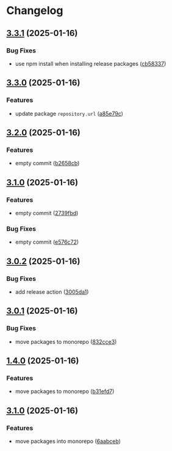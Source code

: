 # Changelog

## [3.3.1](https://github.com/emackie-eddaic/nestjs-services/compare/nestjs-cacheable-v3.3.0...nestjs-cacheable-v3.3.1) (2025-01-16)


### Bug Fixes

* use npm install when installing release packages ([cb58337](https://github.com/emackie-eddaic/nestjs-services/commit/cb583372da5e92753761244381ed8ccd0979c2ef))

## [3.3.0](https://github.com/emackie-eddaic/nestjs-services/compare/nestjs-cacheable-v3.2.0...nestjs-cacheable-v3.3.0) (2025-01-16)


### Features

* update package `repository.url` ([a85e79c](https://github.com/emackie-eddaic/nestjs-services/commit/a85e79c7148d34c05b3870baf2136f60fa55e6cc))

## [3.2.0](https://github.com/emackie-eddaic/nestjs-services/compare/nestjs-cacheable-v3.1.0...nestjs-cacheable-v3.2.0) (2025-01-16)


### Features

* empty commit ([b2658cb](https://github.com/emackie-eddaic/nestjs-services/commit/b2658cb3941a869348c8b4fe2ea993e88cc8173f))

## [3.1.0](https://github.com/emackie-eddaic/nestjs-services/compare/nestjs-cacheable-v3.0.2...nestjs-cacheable-v3.1.0) (2025-01-16)


### Features

* empty commit ([2739fbd](https://github.com/emackie-eddaic/nestjs-services/commit/2739fbde3746c990387abd957f60a71de9555073))


### Bug Fixes

* empty commit ([e576c72](https://github.com/emackie-eddaic/nestjs-services/commit/e576c72d5482863367414eb941b76ab4e9019dff))

## [3.0.2](https://github.com/emackie-eddaic/nestjs-services/compare/nestjs-cacheable-v3.0.1...nestjs-cacheable-v3.0.2) (2025-01-16)


### Bug Fixes

* add release action ([3005da1](https://github.com/emackie-eddaic/nestjs-services/commit/3005da139e320281bb52b6deadf552c3c8f7760a))

## [3.0.1](https://github.com/emackie-eddaic/nestjs-services/compare/nestjs-cacheable-v3.0.0...nestjs-cacheable-v3.0.1) (2025-01-16)


### Bug Fixes

* move packages to monorepo ([832cce3](https://github.com/emackie-eddaic/nestjs-services/commit/832cce33f638809afa4484f42ce715682df13a41))

## [1.4.0](https://github.com/emackie-eddaic/nestjs-services/compare/nestjs-cacheable-v1.3.0...nestjs-cacheable-v1.4.0) (2025-01-16)


### Features

* move packages to monorepo ([b31efd7](https://github.com/emackie-eddaic/nestjs-services/commit/b31efd73906d27a478e2f31f96b172ea8902a79a))

## [3.1.0](https://github.com/emackie-eddaic/nestjs-services/compare/nestjs-cacheable-v3.0.0...nestjs-cacheable-v3.1.0) (2025-01-16)


### Features

* move packages into monorepo ([6aabceb](https://github.com/emackie-eddaic/nestjs-services/commit/6aabcebdef44b59de9aa7b13754c944e1e7241eb))
